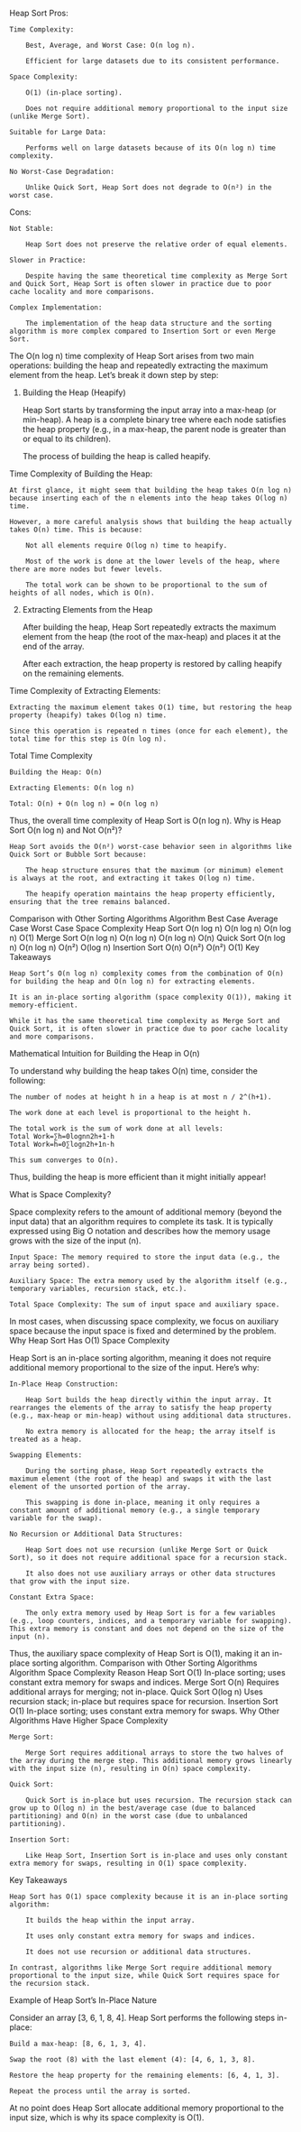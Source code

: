 Heap Sort
Pros:

    Time Complexity:

        Best, Average, and Worst Case: O(n log n).

        Efficient for large datasets due to its consistent performance.

    Space Complexity:

        O(1) (in-place sorting).

        Does not require additional memory proportional to the input size (unlike Merge Sort).

    Suitable for Large Data:

        Performs well on large datasets because of its O(n log n) time complexity.

    No Worst-Case Degradation:

        Unlike Quick Sort, Heap Sort does not degrade to O(n²) in the worst case.

Cons:

    Not Stable:

        Heap Sort does not preserve the relative order of equal elements.

    Slower in Practice:

        Despite having the same theoretical time complexity as Merge Sort and Quick Sort, Heap Sort is often slower in practice due to poor cache locality and more comparisons.

    Complex Implementation:

        The implementation of the heap data structure and the sorting algorithm is more complex compared to Insertion Sort or even Merge Sort.

The O(n log n) time complexity of Heap Sort arises from two main operations: building the heap and repeatedly extracting the maximum element from the heap. Let’s break it down step by step:
1. Building the Heap (Heapify)

    Heap Sort starts by transforming the input array into a max-heap (or min-heap). A heap is a complete binary tree where each node satisfies the heap property (e.g., in a max-heap, the parent node is greater than or equal to its children).

    The process of building the heap is called heapify.

Time Complexity of Building the Heap:

    At first glance, it might seem that building the heap takes O(n log n) because inserting each of the n elements into the heap takes O(log n) time.

    However, a more careful analysis shows that building the heap actually takes O(n) time. This is because:

        Not all elements require O(log n) time to heapify.

        Most of the work is done at the lower levels of the heap, where there are more nodes but fewer levels.

        The total work can be shown to be proportional to the sum of heights of all nodes, which is O(n).

2. Extracting Elements from the Heap

    After building the heap, Heap Sort repeatedly extracts the maximum element from the heap (the root of the max-heap) and places it at the end of the array.

    After each extraction, the heap property is restored by calling heapify on the remaining elements.

Time Complexity of Extracting Elements:

    Extracting the maximum element takes O(1) time, but restoring the heap property (heapify) takes O(log n) time.

    Since this operation is repeated n times (once for each element), the total time for this step is O(n log n).

Total Time Complexity

    Building the Heap: O(n)

    Extracting Elements: O(n log n)

    Total: O(n) + O(n log n) = O(n log n)

Thus, the overall time complexity of Heap Sort is O(n log n).
Why is Heap Sort O(n log n) and Not O(n²)?

    Heap Sort avoids the O(n²) worst-case behavior seen in algorithms like Quick Sort or Bubble Sort because:

        The heap structure ensures that the maximum (or minimum) element is always at the root, and extracting it takes O(log n) time.

        The heapify operation maintains the heap property efficiently, ensuring that the tree remains balanced.

Comparison with Other Sorting Algorithms
Algorithm	Best Case	Average Case	Worst Case	Space Complexity
Heap Sort	O(n log n)	O(n log n)	O(n log n)	O(1)
Merge Sort	O(n log n)	O(n log n)	O(n log n)	O(n)
Quick Sort	O(n log n)	O(n log n)	O(n²)	O(log n)
Insertion Sort	O(n)	O(n²)	O(n²)	O(1)
Key Takeaways

    Heap Sort’s O(n log n) complexity comes from the combination of O(n) for building the heap and O(n log n) for extracting elements.

    It is an in-place sorting algorithm (space complexity O(1)), making it memory-efficient.

    While it has the same theoretical time complexity as Merge Sort and Quick Sort, it is often slower in practice due to poor cache locality and more comparisons.

Mathematical Intuition for Building the Heap in O(n)

To understand why building the heap takes O(n) time, consider the following:

    The number of nodes at height h in a heap is at most n / 2^(h+1).

    The work done at each level is proportional to the height h.

    The total work is the sum of work done at all levels:
    Total Work=∑h=0log⁡nn2h+1⋅h
    Total Work=h=0∑logn​2h+1n​⋅h

    This sum converges to O(n).

Thus, building the heap is more efficient than it might initially appear!

What is Space Complexity?

Space complexity refers to the amount of additional memory (beyond the input data) that an algorithm requires to complete its task. It is typically expressed using Big O notation and describes how the memory usage grows with the size of the input (n).

    Input Space: The memory required to store the input data (e.g., the array being sorted).

    Auxiliary Space: The extra memory used by the algorithm itself (e.g., temporary variables, recursion stack, etc.).

    Total Space Complexity: The sum of input space and auxiliary space.

In most cases, when discussing space complexity, we focus on auxiliary space because the input space is fixed and determined by the problem.
Why Heap Sort Has O(1) Space Complexity

Heap Sort is an in-place sorting algorithm, meaning it does not require additional memory proportional to the size of the input. Here’s why:

    In-Place Heap Construction:

        Heap Sort builds the heap directly within the input array. It rearranges the elements of the array to satisfy the heap property (e.g., max-heap or min-heap) without using additional data structures.

        No extra memory is allocated for the heap; the array itself is treated as a heap.

    Swapping Elements:

        During the sorting phase, Heap Sort repeatedly extracts the maximum element (the root of the heap) and swaps it with the last element of the unsorted portion of the array.

        This swapping is done in-place, meaning it only requires a constant amount of additional memory (e.g., a single temporary variable for the swap).

    No Recursion or Additional Data Structures:

        Heap Sort does not use recursion (unlike Merge Sort or Quick Sort), so it does not require additional space for a recursion stack.

        It also does not use auxiliary arrays or other data structures that grow with the input size.

    Constant Extra Space:

        The only extra memory used by Heap Sort is for a few variables (e.g., loop counters, indices, and a temporary variable for swapping). This extra memory is constant and does not depend on the size of the input (n).

Thus, the auxiliary space complexity of Heap Sort is O(1), making it an in-place sorting algorithm.
Comparison with Other Sorting Algorithms
Algorithm	Space Complexity	Reason
Heap Sort	O(1)	In-place sorting; uses constant extra memory for swaps and indices.
Merge Sort	O(n)	Requires additional arrays for merging; not in-place.
Quick Sort	O(log n)	Uses recursion stack; in-place but requires space for recursion.
Insertion Sort	O(1)	In-place sorting; uses constant extra memory for swaps.
Why Other Algorithms Have Higher Space Complexity

    Merge Sort:

        Merge Sort requires additional arrays to store the two halves of the array during the merge step. This additional memory grows linearly with the input size (n), resulting in O(n) space complexity.

    Quick Sort:

        Quick Sort is in-place but uses recursion. The recursion stack can grow up to O(log n) in the best/average case (due to balanced partitioning) and O(n) in the worst case (due to unbalanced partitioning).

    Insertion Sort:

        Like Heap Sort, Insertion Sort is in-place and uses only constant extra memory for swaps, resulting in O(1) space complexity.

Key Takeaways

    Heap Sort has O(1) space complexity because it is an in-place sorting algorithm:

        It builds the heap within the input array.

        It uses only constant extra memory for swaps and indices.

        It does not use recursion or additional data structures.

    In contrast, algorithms like Merge Sort require additional memory proportional to the input size, while Quick Sort requires space for the recursion stack.

Example of Heap Sort’s In-Place Nature

Consider an array [3, 6, 1, 8, 4]. Heap Sort performs the following steps in-place:

    Build a max-heap: [8, 6, 1, 3, 4].

    Swap the root (8) with the last element (4): [4, 6, 1, 3, 8].

    Restore the heap property for the remaining elements: [6, 4, 1, 3].

    Repeat the process until the array is sorted.

At no point does Heap Sort allocate additional memory proportional to the input size, which is why its space complexity is O(1).

